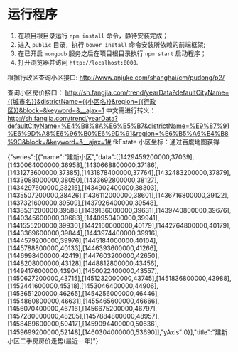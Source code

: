 
# 运行程序
1. 在项目根目录运行 `npm install` 命令，静待安装完成；
2. 进入 `public` 目录，执行 `bower install` 命令安装所依赖的前端框架;
3. 在已开启 `mongodb` 服务之后在项目根目录执行 `npm start` 启动程序；
4. 打开浏览器并访问 `http://localhost:8000`.

根据行政区查询小区接口:
http://www.anjuke.com/shanghai/cm/pudong/p2/


查询小区房价接口：
http://sh.fangjia.com/trend/yearData?defaultCityName={{城市名}}&districtName={{小区名}}&region={{行政区}}&block=&keyword=&__ajax=1
中文需进行转义：
http://sh.fangjia.com/trend/yearData?defaultCityName=%E4%B8%8A%E6%B5%B7&districtName=%E9%87%91%E6%9D%A8%E6%96%B0%E6%9D%91&region=%E6%B5%A6%E4%B8%9C&block=&keyword=&__ajax=1# fkEstate
小区坐标：通过百度地图获得


{"series":[{"name":"建新小区","data":[[1429459200000,37039],[1430064000000,36958],[1430668800000,37186],[1431273600000,37385],[1431878400000,37764],[1432483200000,37879],[1433088000000,38050],[1433692800000,38127],[1434297600000,38215],[1434902400000,38303],[1435507200000,38426],[1436112000000,38601],[1436716800000,39122],[1437321600000,39509],[1437926400000,39548],[1438531200000,39588],[1439136000000,39631],[1439740800000,39676],[1440345600000,39683],[1440950400000,39941],[1441555200000,39930],[1442160000000,40179],[1442764800000,40179],[1443369600000,39844],[1443974400000,39916],[1444579200000,39976],[1445184000000,40104],[1445788800000,40133],[1446393600000,41266],[1446998400000,42419],[1447603200000,42650],[1448208000000,43128],[1448812800000,43456],[1449417600000,43904],[1450022400000,43557],[1450627200000,43715],[1451232000000,43745],[1451836800000,43988],[1452441600000,45318],[1453046400000,44906],[1453651200000,46265],[1454256000000,46446],[1454860800000,46631],[1455465600000,46666],[1456070400000,46716],[1456675200000,46797],[1457280000000,48205],[1457884800000,48957],[1458489600000,50417],[1459094400000,50636],[1459699200000,52148],[1460304000000,53690]],"yAxis":0}],"title":"建新小区二手房房价走势(最近一年)"}